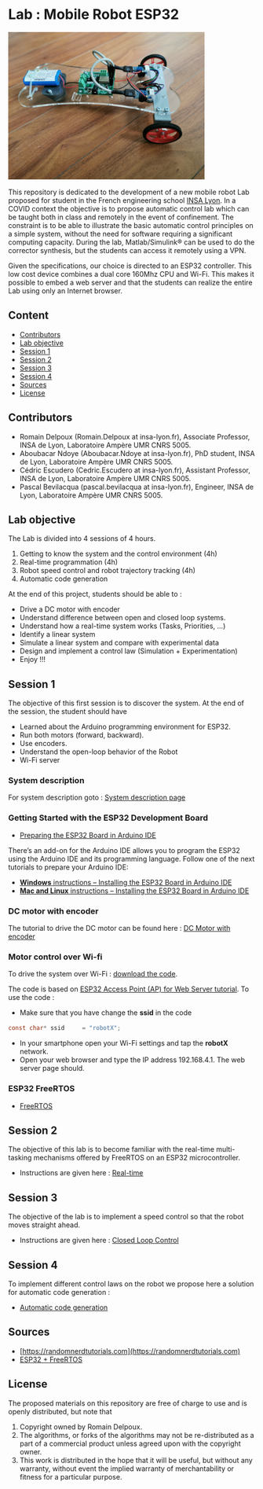 # Lab : Mobile Robot ESP32

<img src="https://raw.githubusercontent.com/rdelpoux/ESP32Robot/main/img/MobileRobile.jpg" alt="Dual-brige " width="400" />

This repository is dedicated to the development of a new mobile robot Lab proposed for student in the French engineering school [INSA Lyon](www.insa-lyon.fr). In a COVID context the objective is to propose automatic control lab which can be taught both in class and remotely in the event of confinement. The constraint is to be able to illustrate the basic automatic control principles on a simple system, without the need for software requiring a significant computing capacity.  During the lab, Matlab/Simulink:registered:  can be used to do the corrector synthesis, but the students can access it remotely using a VPN.

Given the specifications, our choice is directed to an ESP32 controller. This low cost device combines a dual core 160Mhz CPU and Wi-Fi. This makes it possible to embed a web server and that the students can realize the entire Lab using only an Internet browser.  

## Content

- [Contributors](#Contributors)
- [Lab objective](#objective)
- [Session 1](#session1)
- [Session 2](#session2)
- [Session 3](#session3)
- [Session 4](#session4)
- [Sources](#sources)
- [License](#license)

## Contributors <a name="contributors"></a>

- Romain Delpoux (Romain.Delpoux at insa-lyon.fr), Associate Professor, INSA de Lyon, Laboratoire Ampère UMR CNRS 5005.
- Aboubacar Ndoye (Aboubacar.Ndoye at insa-lyon.fr), PhD student, INSA de Lyon, Laboratoire Ampère UMR CNRS 5005.
- Cédric Escudero (Cedric.Escudero at insa-lyon.fr), Assistant Professor, INSA de Lyon, Laboratoire Ampère UMR CNRS 5005.
- Pascal Bevilacqua (pascal.bevilacqua at insa-lyon.fr), Engineer, INSA de Lyon, Laboratoire Ampère UMR CNRS 5005.

## Lab objective <a name="objective"></a>

The Lab is divided into 4 sessions of 4 hours. 

1. Getting to know the system and the control environment (4h)
2. Real-time programmation (4h)
3. Robot speed control and robot trajectory tracking (4h)
4. Automatic code generation

At the end of this project, students should be able to :

- Drive a DC motor with encoder
- Understand difference between open and closed loop systems.
- Understand how a real-time system works  (Tasks, Priorities, ...) 
- Identify a linear system 
- Simulate a linear system and compare with experimental data 
- Design and implement a control law (Simulation + Experimentation)
- Enjoy !!!

## Session 1 <a name="session1"></a>

The objective of this first session is to discover the system. At the end of the session, the student should have 

- Learned about the Arduino programming environment for ESP32.
- Run both motors (forward, backward).
- Use encoders.
- Understand the open-loop behavior of the Robot
- Wi-Fi server

### System description

For system description goto : [System description page](/SystemDescription.md)

### Getting Started with the ESP32 Development Board

- [Preparing the ESP32 Board in Arduino IDE](https://randomnerdtutorials.com/getting-started-with-esp32/)

There’s an add-on for the Arduino IDE allows you to program the ESP32 using the Arduino IDE and its programming language. Follow one of the  next tutorials to prepare your Arduino IDE:

- [**Windows** instructions – Installing the ESP32 Board in Arduino IDE](https://randomnerdtutorials.com/installing-the-esp32-board-in-arduino-ide-windows-instructions/)
- [**Mac and Linux** instructions – Installing the ESP32 Board in Arduino IDE](https://randomnerdtutorials.com/installing-the-esp32-board-in-arduino-ide-mac-and-linux-instructions/)

### DC motor with encoder

The tutorial to drive the DC motor can be found here : [DC Motor with encoder](/Motorwithencoder.md)

### Motor control over Wi-fi

To drive the system over Wi-Fi : [download the code](/Programmes/RobotoverWIFI.zip). 

The code is based on [ESP32 Access Point (AP) for Web Server tutorial](https://randomnerdtutorials.com/esp32-access-point-ap-web-server/). To use the code : 

- Make sure that you have change the **ssid** in the code

```c
const char* ssid     = "robotX";
```

- In your smartphone open your Wi-Fi settings and tap the **robotX** network.
- Open your web browser and type the IP address 192.168.4.1. The web server page should.

### ESP32 FreeRTOS

- [FreeRTOS](http://tvaira.free.fr/esp32/esp32-freertos.html)

## Session 2 <a name="session2"></a>
The objective of this lab is to become familiar with the real-time multi-tasking mechanisms offered by FreeRTOS on an ESP32 microcontroller.
- Instructions are given here :  [Real-time](Realtime.md)

## Session 3 <a name="session3"></a>

The objective of the lab is to implement a speed control so that the robot moves straight ahead. 

- Instructions are given here : [Closed Loop Control](Closedloopcontrol.md)

## Session 4 <a name="session2"></a>

To implement different control laws on the robot we propose here a solution for automatic code generation :

- [Automatic code generation](AutomaticCodeGeneration.md)

## Sources <a name="sources"></a>

- [https://randomnerdtutorials.com](https://randomnerdtutorials.com)
- [ESP32 + FreeRTOS](http://tvaira.free.fr/esp32/esp32-freertos.html)

## License <a name="license"></a>

The proposed materials on this repository are free of charge to use and is openly distributed, but note that

1.  Copyright owned by Romain Delpoux.
2.  The algorithms, or forks of the algorithms may not be re-distributed as a part of a commercial product unless agreed upon with the copyright owner. 
4. This work is distributed in the hope that it will be useful, but without any warranty, without event the implied warranty of merchantability or fitness for a particular purpose.







